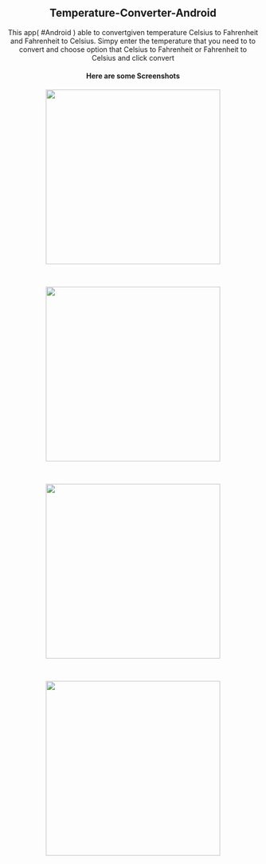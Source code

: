 <h2 align="center">Temperature-Converter-Android</h2>
<p align="center">
This app( #Android ) able to convertgiven temperature Celsius to Fahrenheit and Fahrenheit to Celsius. Simpy enter the temperature that you need to to convert and choose option that Celsius to Fahrenheit or Fahrenheit to Celsius and click convert
</p> 

<h4 align="center">Here are some Screenshots</h4>
<p align="center">
  <img src="https://cloud.githubusercontent.com/assets/23357240/24073455/c4574848-0c1d-11e7-8d0d-cc7c007f2b21.png" width="350"/>
</p>
<br>
<p align="center">
  <img src="https://cloud.githubusercontent.com/assets/23357240/24073404/48771852-0c1d-11e7-9185-5813add78ea2.png" width="350"/>
</p>
<br>
<p align="center">
  <img src="https://cloud.githubusercontent.com/assets/23357240/24073408/500f0cfa-0c1d-11e7-8bc4-64199c9a5af2.png" width="350"/>
</p>
<br>
<p align="center">
  <img src="https://cloud.githubusercontent.com/assets/23357240/24073411/56fd6192-0c1d-11e7-830a-ac05410fcdef.png" width="350"/>
</p>
<br>
